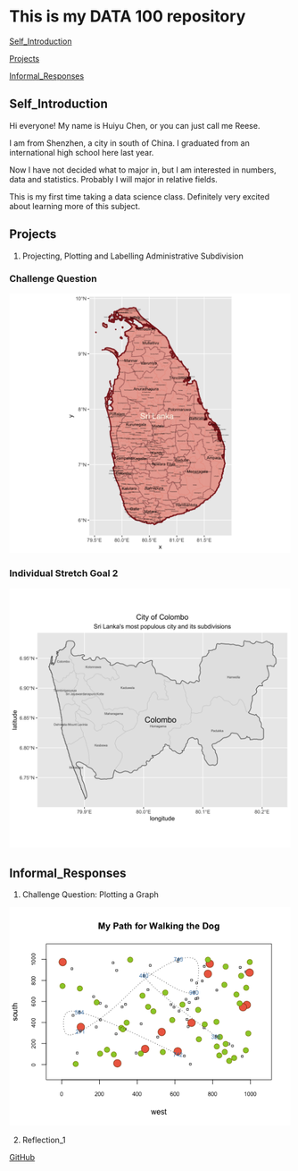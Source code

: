 # This is my DATA 100 repository

[Self_Introduction](#Self_Introduction)

[Projects](#Projects)

[Informal_Responses](#Informal_Responses)


## Self_Introduction

Hi everyone! My name is Huiyu Chen, or you can just call me Reese.

I am from Shenzhen, a city in south of China. I graduated from an international high school here last year.

Now I have not decided what to major in, but I am interested in numbers, data and statistics. Probably I will major in
relative fields.

This is my first time taking a data science class. Definitely very excited about learning more of this subject.


## Projects

1. Projecting, Plotting and Labelling Administrative Subdivision

### Challenge Question
![GitHub Logo](sri_lanka.png)

### Individual Stretch Goal 2
![GitHub Log](colombo.png)

## Informal_Responses

1. Challenge Question: Plotting a Graph

![GitHub Logo](ChanllengeQuestion.png)

2. Reflection_1

  [GitHub](Reflection1.md)
